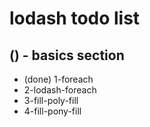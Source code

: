 # lodash todo list

## () - basics section
* (done) 1-foreach
* 2-lodash-foreach
* 3-fill-poly-fill
* 4-fill-pony-fill